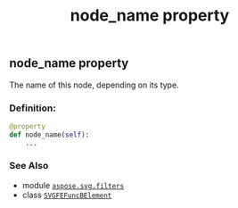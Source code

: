 ﻿---
title: node_name property
second_title: Aspose.SVG for Python via .NET API References
description: 
type: docs
weight: 790
url: /python-net/aspose.svg.filters/svgfefuncbelement/node_name/
is_root: false
---

## node_name property


The name of this node, depending on its type.
### Definition:
```python
@property
def node_name(self):
    ...
```

### See Also
* module [`aspose.svg.filters`](../../)
* class [`SVGFEFuncBElement`](/svg/python-net/aspose.svg.filters/svgfefuncbelement)
